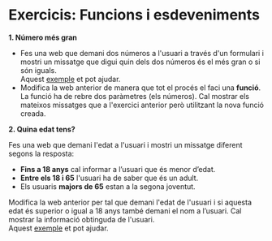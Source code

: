 # Exercicis: Funcions i esdeveniments

**1. Número més gran**

* Fes una web que demani dos números a l'usuari a través d'un formulari i mostri un missatge que digui quin dels dos números és el més gran o si són iguals. \
  Aquest [exemple](https://www.w3schools.com/jsref/tryit.asp?filename=tryjsref\_text\_value) et pot ajudar.
* Modifica la web anterior de manera que tot el procés el faci una **funció**. La funció ha de rebre dos paràmetres (els números). Cal mostrar els mateixos missatges que a l'exercici anterior però utilitzant la nova funció creada.

**2. Quina edat tens?**&#x20;

Fes una web que demani l'edat a l'usuari i mostri un missatge diferent segons la resposta:

* **Fins a 18 anys** cal informar a l’usuari que és menor d’edat.
* **Entre els 18 i 65** l'usuari ha de saber que és un adult.
* Els usuaris **majors de 65** estan a la segona joventut.

Modifica la web anterior per tal que demani l'edat de l'usuari i si aquesta edat és superior o igual a 18 anys també demani el nom a l’usuari. Cal mostrar la informació obtinguda de l'usuari. \
Aquest [exemple](https://www.w3schools.com/jsref/tryit.asp?filename=tryjsref\_style\_visibility) et pot ajudar.

